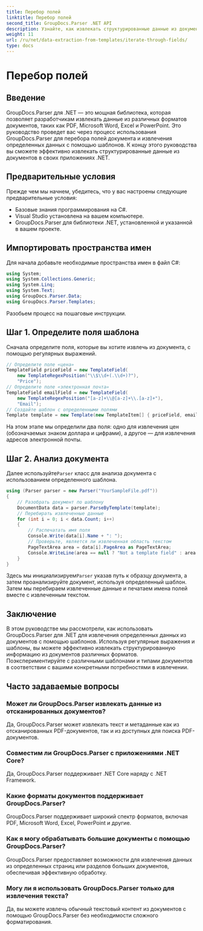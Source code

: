 ```yaml
---
title: Перебор полей
linktitle: Перебор полей
second_title: GroupDocs.Parser .NET API
description: Узнайте, как извлекать структурированные данные из документов с помощью GroupDocs.Parser для .NET. Расширьте возможности своих .NET-приложений с помощью возможностей извлечения данных из документов.
weight: 11
url: /ru/net/data-extraction-from-templates/iterate-through-fields/
type: docs
---
```

# Перебор полей

## Введение
GroupDocs.Parser для .NET — это мощная библиотека, которая позволяет разработчикам извлекать данные из различных форматов документов, таких как PDF, Microsoft Word, Excel и PowerPoint. Это руководство проведет вас через процесс использования GroupDocs.Parser для перебора полей документа и извлечения определенных данных с помощью шаблонов. К концу этого руководства вы сможете эффективно извлекать структурированные данные из документов в своих приложениях .NET.
## Предварительные условия
Прежде чем мы начнем, убедитесь, что у вас настроены следующие предварительные условия:
- Базовые знания программирования на C#.
- Visual Studio установлена на вашем компьютере.
- GroupDocs.Parser для библиотеки .NET, установленной и указанной в вашем проекте.

## Импортировать пространства имен
Для начала добавьте необходимые пространства имен в файл C#:
```csharp
using System;
using System.Collections.Generic;
using System.Linq;
using System.Text;
using GroupDocs.Parser.Data;
using GroupDocs.Parser.Templates;
```
Разобьем процесс на пошаговые инструкции.
## Шаг 1. Определите поля шаблона
Сначала определите поля, которые вы хотите извлечь из документа, с помощью регулярных выражений.
```csharp
// Определите поле «цена»
TemplateField priceField = new TemplateField(
    new TemplateRegexPosition("\\$\\d+(.\\d+)?"),
    "Price");
// Определите поле «электронная почта»
TemplateField emailField = new TemplateField(
    new TemplateRegexPosition("[a-z]+\\@[a-z]+\\.[a-z]+"),
    "Email");
// Создайте шаблон с определенными полями
Template template = new Template(new TemplateItem[] { priceField, emailField });
```
На этом этапе мы определили два поля: одно для извлечения цен (обозначаемых знаком доллара и цифрами), а другое — для извлечения адресов электронной почты.
## Шаг 2. Анализ документа
 Далее используйте`Parser` класс для анализа документа с использованием определенного шаблона.
```csharp
using (Parser parser = new Parser("YourSampleFile.pdf"))
{
    // Разобрать документ по шаблону
    DocumentData data = parser.ParseByTemplate(template);
    // Перебирать извлеченные данные
    for (int i = 0; i < data.Count; i++)
    {
        // Распечатать имя поля
        Console.Write(data[i].Name + ": ");
        // Проверьте, является ли извлеченная область текстом
        PageTextArea area = data[i].PageArea as PageTextArea;
        Console.WriteLine(area == null ? "Not a template field" : area.Text);
    }
}
```
 Здесь мы инициализируем`Parser` указав путь к образцу документа, а затем проанализируйте документ, используя определенный шаблон. Затем мы перебираем извлеченные данные и печатаем имена полей вместе с извлеченным текстом.
## Заключение
В этом руководстве мы рассмотрели, как использовать GroupDocs.Parser для .NET для извлечения определенных данных из документов с помощью шаблонов. Используя регулярные выражения и шаблоны, вы можете эффективно извлекать структурированную информацию из документов различных форматов. Поэкспериментируйте с различными шаблонами и типами документов в соответствии с вашими конкретными потребностями в извлечении.

## Часто задаваемые вопросы
### Может ли GroupDocs.Parser извлекать данные из отсканированных документов?
Да, GroupDocs.Parser может извлекать текст и метаданные как из отсканированных PDF-документов, так и из доступных для поиска PDF-документов.
### Совместим ли GroupDocs.Parser с приложениями .NET Core?
Да, GroupDocs.Parser поддерживает .NET Core наряду с .NET Framework.
### Какие форматы документов поддерживает GroupDocs.Parser?
GroupDocs.Parser поддерживает широкий спектр форматов, включая PDF, Microsoft Word, Excel, PowerPoint и другие.
### Как я могу обрабатывать большие документы с помощью GroupDocs.Parser?
GroupDocs.Parser предоставляет возможности для извлечения данных из определенных страниц или разделов больших документов, обеспечивая эффективную обработку.
### Могу ли я использовать GroupDocs.Parser только для извлечения текста?
Да, вы можете извлечь обычный текстовый контент из документов с помощью GroupDocs.Parser без необходимости сложного форматирования.